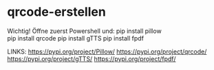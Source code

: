 # qrcode-erstellen


Wichtig! 
Öffne zuerst Powershell und:
pip install pillow          
pip install qrcode 
pip install gTTS
pip install fpdf

LINKS:
https://pypi.org/project/Pillow/
https://pypi.org/project/qrcode/
https://pypi.org/project/gTTS/
https://pypi.org/project/fpdf/
